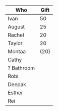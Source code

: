 
| Who        | Gift |
| ---------- | ---- |
| Ivan       | 50   |
| August     | 25   |
| Rachel     | 20   |
| Taylor     | 20   |
| Montaa     | (20) |
| Cathy      |      |
| ? Bathroom |      |
| Robi       |      |
| Deepak     |      |
| Esther     |      |
| Rei        |      |
